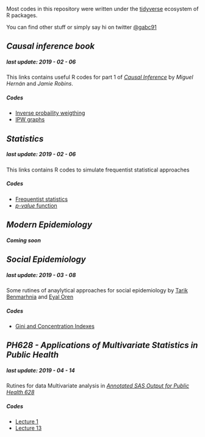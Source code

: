 Most codes in this repository were written under the [tidyverse](https://www.tidyverse.org/) ecosystem of R packages.

You can find other stuff or simply say hi on twitter [@gabc91](https://twitter.com/Gabc91)

## *Causal inference book*
##### last update: 2019 - 02 - 06
This links contains useful R codes for part 1 of [*Causal Inference*](https://www.hsph.harvard.edu/miguel-hernan/causal-inference-book/) by *Miguel Hernán* and *Jamie Robins*.

##### Codes
- [Inverse probaility weigthing]()
- [IPW graphs]()

## *Statistics*
##### last update: 2019 - 02 - 06
This links contains R codes to simulate frequentist statistical approaches

##### Codes
- [Frequentist statistics]()
- [*p-value* function]()

## *Modern Epidemiology*

##### *Coming soon*


## *Social Epidemiology*
##### last update: 2019 - 03 - 08

Some rutines of anaylytical approaches for social epidemiology by [Tarik Benmarhnia](https://twitter.com/TBenmarhnia) and [Eyal Oren](https://publichealth.sdsu.edu/oren/)

##### Codes
- [Gini and Concentration Indexes](https://gcarrascoe.github.io/epi_stats/PH700/Gini_conc.html)

## *PH628 - Applications of Multivariate Statistics in Public Health*
##### last update: 2019 - 04 - 14

Rutines for data Multivariate analysis in [*Annotated SAS Output for Public Health 628*](https://redshelf.com/book/791372/)

##### Codes
- [Lecture 1](https://gcarrascoe.github.io/epi_stats/PH628/PH628_L1.html)
- [Lecture 13](https://gcarrascoe.github.io/epi_stats/PH628/PH628_L13.html)
